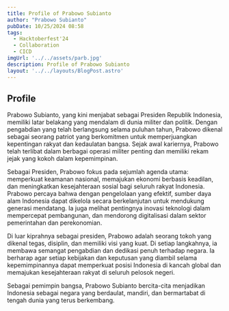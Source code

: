```yaml
---
title: Profile of Prabowo Subianto
author: "Prabowo Subianto"
pubDate: 10/25/2024 08:58
tags:
  - Hacktoberfest'24  
  - Collaboration
  - CICD
imgUrl: '../../assets/parb.jpg'
description: Profile of Prabowo Subianto
layout: '../../layouts/BlogPost.astro'
---
```


## Profile

Prabowo Subianto, yang kini menjabat sebagai Presiden Republik Indonesia, memiliki latar belakang yang mendalam di dunia militer dan politik. Dengan pengabdian yang telah berlangsung selama puluhan tahun, Prabowo dikenal sebagai seorang patriot yang berkomitmen untuk memperjuangkan kepentingan rakyat dan kedaulatan bangsa. Sejak awal kariernya, Prabowo telah terlibat dalam berbagai operasi militer penting dan memiliki rekam jejak yang kokoh dalam kepemimpinan.

Sebagai Presiden, Prabowo fokus pada sejumlah agenda utama: memperkuat keamanan nasional, memajukan ekonomi berbasis keadilan, dan meningkatkan kesejahteraan sosial bagi seluruh rakyat Indonesia. Prabowo percaya bahwa dengan pengelolaan yang efektif, sumber daya alam Indonesia dapat dikelola secara berkelanjutan untuk mendukung generasi mendatang. Ia juga melihat pentingnya inovasi teknologi dalam mempercepat pembangunan, dan mendorong digitalisasi dalam sektor pemerintahan dan perekonomian.

Di luar kiprahnya sebagai presiden, Prabowo adalah seorang tokoh yang dikenal tegas, disiplin, dan memiliki visi yang kuat. Di setiap langkahnya, ia membawa semangat pengabdian dan dedikasi penuh terhadap negara. Ia berharap agar setiap kebijakan dan keputusan yang diambil selama kepemimpinannya dapat memperkuat posisi Indonesia di kancah global dan memajukan kesejahteraan rakyat di seluruh pelosok negeri.

Sebagai pemimpin bangsa, Prabowo Subianto bercita-cita menjadikan Indonesia sebagai negara yang berdaulat, mandiri, dan bermartabat di tengah dunia yang terus berkembang.
